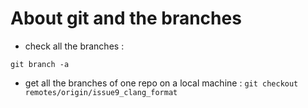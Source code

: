 # About git and the branches

 - check all the branches :

```git branch -a```

 - get all the branches of one repo on a local machine :
```git checkout remotes/origin/issue9_clang_format```
